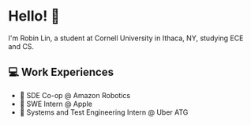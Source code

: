 # Hello! 👋

I'm Robin Lin, a student at Cornell University in Ithaca, NY, studying ECE and CS.


## 💻 Work Experiences
- 🦾 SDE Co-op @ Amazon Robotics
- 📱 SWE Intern @ Apple
- 🚖 Systems and Test Engineering Intern @ Uber ATG
